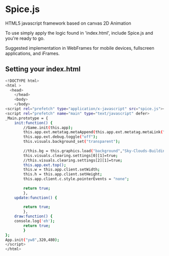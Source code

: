 Spice.js
========

HTML5 javascript framework based on canvas 2D Animation


To use simply apply the logic found in 'index.html', include Spice.js and you're ready to go. 

Suggested implementation in WebFrames for mobile devices, fullscreen applications, and iFrames. 

Setting your index.html
-----------------------


```bash
<!DOCTYPE html>
<html >
  <head>
	</head>
    <body>
	</body>
<script rel="prefetch" type="application/x-javascript" src="spice.js"></script>
<script rel="prefetch" name="main" type="text/javascript" defer>
_Main.prototype = {
	init:function() {
		//Game.init(this.app);
		this.app.ext.metatag.metaAppend(this.app.ext.metatag.metaLink("https://ryanspice.com/flappyfish/images/FlappyFish0.png","shortcut icon","image/png"));
		this.app.ext.debug.toggle("off");
		this.visuals.background_set("transparent");
		
		//this.bg = this.graphics.load("background","Sky-Clouds-Building-Landscape-City-Toronto-Canada");
		this.visuals.clearing.settings[0][1]=true;
		//this.visuals.clearing.settings[2][1]=true;
		this.app.ext.top();
		this.w = this.app.client.setWidth;
		this.h = this.app.client.setHeight;
		this.app.client.c.style.pointerEvents = "none";
		
		return true;
		},
	update:function() {
		
		return true;
		},
	draw:function() {
	console.log('eh');
		return true;
		}
};
App.init("yw8",320,480);
</script>
</html>
```